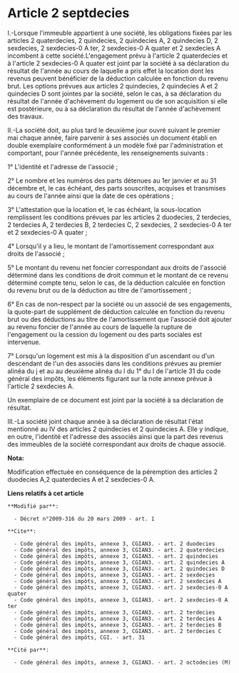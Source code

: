 # Article 2 septdecies

I.-Lorsque l'immeuble appartient à une société, les obligations fixées par les articles 2 quaterdecies, 2 quindecies, 2
quindecies A, 2 quindecies D, 2 sexdecies, 2 sexdecies-0 A ter, 2 sexdecies-0 A quater et 2 sexdecies A incombent à cette
société.L'engagement prévu à l'article 2 quaterdecies et à l'article 2 sexdecies-0 A quater est joint par la société à sa
déclaration du résultat de l'année au cours de laquelle a pris effet la location dont les revenus peuvent bénéficier de la
déduction calculée en fonction du revenu brut. Les options prévues aux articles 2 quindecies, 2 quindecies A et 2 quindecies
D sont jointes par la société, selon le cas, à sa déclaration du résultat de l'année d'achèvement du logement ou de son
acquisition si elle est postérieure, ou à sa déclaration du résultat de l'année d'achèvement des travaux. 

II.-La société doit, au plus tard le deuxième jour ouvré suivant le premier mai chaque année, faire parvenir à ses associés
un document établi en double exemplaire conformément à un modèle fixé par l'administration et comportant, pour l'année
précédente, les renseignements suivants : 

1° L'identité et l'adresse de l'associé ; 

2° Le nombre et les numéros des parts détenues au 1er janvier et au 31 décembre et, le cas échéant, des parts souscrites,
acquises et transmises au cours de l'année ainsi que la date de ces opérations ; 

3° L'attestation que la location et, le cas échéant, la sous-location remplissent les conditions prévues par les articles 2
duodecies, 2 terdecies, 2 terdecies A, 2 terdecies B, 2 terdecies C, 2 sexdecies, 2 sexdecies-0 A ter et 2 sexdecies-0 A
quater ; 

4° Lorsqu'il y a lieu, le montant de l'amortissement correspondant aux droits de l'associé ; 

5° Le montant du revenu net foncier correspondant aux droits de l'associé déterminé dans les conditions de droit commun et le
montant de ce revenu déterminé compte tenu, selon le cas, de la déduction calculée en fonction du revenu brut ou de la
déduction au titre de l'amortissement ; 

6° En cas de non-respect par la société ou un associé de ses engagements, la quote-part de supplément de déduction calculée
en fonction du revenu brut ou des déductions au titre de l'amortissement que l'associé doit ajouter au revenu foncier de
l'année au cours de laquelle la rupture de l'engagement ou la cession du logement ou des parts sociales est intervenue. 

7° Lorsqu'un logement est mis à la disposition d'un ascendant ou d'un descendant de l'un des associés dans les conditions
prévues au premier alinéa du j et au au deuxième alinéa du l du 1° du I de l'article 31 du code général des impôts, les
éléments figurant sur la note annexe prévue à l'article 2 sexdecies A. 

Un exemplaire de ce document est joint par la société à sa déclaration de résultat. 

III.-La société joint chaque année à sa déclaration de résultat l'état mentionné au IV des articles 2 quindecies et 2
quindecies A. Elle y indique, en outre, l'identité et l'adresse des associés ainsi que la part des revenus des immeubles de
la société correspondant aux droits de chaque associé.

**Nota:**

Modification effectuée en conséquence de la péremption des articles 2 duodecies A,2 quaterdecies A et 2 sexdecies-0 A.

**Liens relatifs à cet article**

	**Modifié par**:

	  - Décret n°2009-316 du 20 mars 2009 - art. 1

	**Cite**:

	  - Code général des impôts, annexe 3, CGIAN3. - art. 2 duodecies
	  - Code général des impôts, annexe 3, CGIAN3. - art. 2 quaterdecies
	  - Code général des impôts, annexe 3, CGIAN3. - art. 2 quindecies
	  - Code général des impôts, annexe 3, CGIAN3. - art. 2 quindecies A
	  - Code général des impôts, annexe 3, CGIAN3. - art. 2 quindecies D
	  - Code général des impôts, annexe 3, CGIAN3. - art. 2 sexdecies
	  - Code général des impôts, annexe 3, CGIAN3. - art. 2 sexdecies A
	  - Code général des impôts, annexe 3, CGIAN3. - art. 2 sexdecies-0 A quater
	  - Code général des impôts, annexe 3, CGIAN3. - art. 2 sexdecies-0 A ter
	  - Code général des impôts, annexe 3, CGIAN3. - art. 2 terdecies
	  - Code général des impôts, annexe 3, CGIAN3. - art. 2 terdecies A
	  - Code général des impôts, annexe 3, CGIAN3. - art. 2 terdecies B
	  - Code général des impôts, annexe 3, CGIAN3. - art. 2 terdecies C
	  - Code général des impôts, CGI. - art. 31

	**Cité par**:

	  - Code général des impôts, annexe 3, CGIAN3. - art. 2 octodecies (M)
